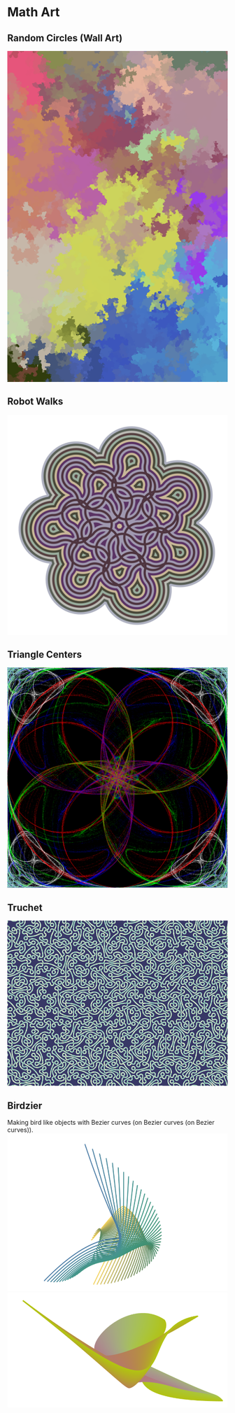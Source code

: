 # Math Art

## Random Circles (Wall Art)
![A placement of random circles](random_circles_wall_art/static_images/001.png "Seed 1")

## Robot Walks
![A series of circular arcs of 2/7*pi radians](robot_walks_art/tmp/robot_walk_7_10_10412510_random_alternation.png "Seed 10412510")

## Triangle Centers
![Iterative process of drawing triangle centers in a square](triangle_center_fractal/x244_colored.png "Kimberling's X(244)")

## Truchet
![Truchet tiles on a truncated trihexagonal tiling](truchet/truchet_wall_art/Photoshop/truncated_trihexagonal_gradient.png)

## Birdzier
Making bird like objects with Bezier curves (on Bezier curves (on Bezier curves)).
![Bezier curve bird #1](birdzier/examples/example6.png)
![Bezier curve bird #2](birdzier/examples/example8.png)
